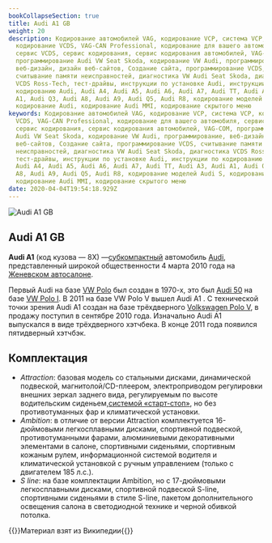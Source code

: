 ```yaml
---
bookCollapseSection: true
title: Audi A1 GB
weight: 20
description: Кодирование автомобилей VAG, кодирование VCP, система VCP,
  кодирование VCDS, VAG-CAN Professional, кодирование для вашего автомобиля,
  сервис VCDS, сервис кодирования, сервис кодирования автомобилей, VAG-COM,
  программирование Audi VW Seat Skoda, кодирование VW Audi, программирование,
  веб-дизайн, дизайн веб-сайтов, Создание сайта, программирование VCDS,
  считывание памяти неисправностей, диагностика VW Audi Seat Skoda, диагностика
  VCDS Ross-Tech, тест-драйвы, инструкции по установке Audi, инструкции по
  кодированию Audi, Audi A4, Audi A5, Audi A6, Audi A7, Audi TT, Audi A3, Audi
  A1, Audi Q3, Audi A8, Audi A9, Audi Q5, Audi R8, кодирование моделей Audi S,
  кодирование Audi, кодирование Audi MMI, кодирование скрытого меню
keywords: Кодирование автомобилей VAG, кодирование VCP, система VCP, кодирование
  VCDS, VAG-CAN Professional, кодирование для вашего автомобиля, сервис VCDS,
  сервис кодирования, сервис кодирования автомобилей, VAG-COM, программирование
  Audi VW Seat Skoda, кодирование VW Audi, программирование, веб-дизайн, дизайн
  веб-сайтов, Создание сайта, программирование VCDS, считывание памяти
  неисправностей, диагностика VW Audi Seat Skoda, диагностика VCDS Ross-Tech,
  тест-драйвы, инструкции по установке Audi, инструкции по кодированию Audi,
  Audi A4, Audi A5, Audi A6, Audi A7, Audi TT, Audi A3, Audi A1, Audi Q3, Audi
  A8, Audi A9, Audi Q5, Audi R8, кодирование моделей Audi S, кодирование Audi,
  кодирование Audi MMI, кодирование скрытого меню
date: 2020-04-04T19:54:18.929Z
---
```

![Audi A1 GB](/images/uploads/4_zojx.jpg "Audi A1 GB")

## Audi A1 GB

**Audi A1** (код кузова — 8X) —[субкомпактный](https://ru.wikipedia.org/wiki/B-%D0%BA%D0%BB%D0%B0%D1%81%D1%81 "B-класс") автомобиль [Audi](https://ru.wikipedia.org/wiki/Audi "Audi"), представленный широкой общественности 4 марта 2010 года на [Женевском автосалоне](https://ru.wikipedia.org/wiki/%D0%96%D0%B5%D0%BD%D0%B5%D0%B2%D1%81%D0%BA%D0%B8%D0%B9_%D0%B0%D0%B2%D1%82%D0%BE%D1%81%D0%B0%D0%BB%D0%BE%D0%BD "Женевский автосалон").

Первый Audi на базе [VW Polo](https://ru.wikipedia.org/wiki/Volkswagen_Polo "Volkswagen Polo") был создан в 1970-х, это был [Audi 50](https://ru.wikipedia.org/wiki/Audi_50 "Audi 50") на базе [VW Polo I](https://ru.wikipedia.org/wiki/Volkswagen_Polo "Volkswagen Polo"). В 2011 на базе VW Polo V вышел Audi A1 . С технической точки зрения Audi А1 создан на базе трёхдверного [Volkswagen Polo V](https://ru.wikipedia.org/wiki/Volkswagen_Polo "Volkswagen Polo"), в продажу поступил в сентябре 2010 года. Изначально Audi A1 выпускался в виде трёхдверного хэтчбека. В конце 2011 года появился пятидверный хэтчбэк.

## Комплектация

* *Attraction*: базовая модель со стальными дисками, динамической подвеской, магнитолой/CD-плеером, электроприводом регулировки внешних зеркал заднего вида, регулируемым по высоте водительским сиденьем,[системой «старт-стоп»](https://ru.wikipedia.org/wiki/%D0%A1%D0%B8%D1%81%D1%82%D0%B5%D0%BC%D0%B0_%C2%AB%D1%81%D1%82%D0%B0%D1%80%D1%82-%D1%81%D1%82%D0%BE%D0%BF%C2%BB "Система «старт-стоп»"), но без противотуманных фар и климатической установки.
* *Ambition*: в отличие от версии Attraction комплектуется 16-дюймовыми легкосплавными дисками, спортивной подвеской, противотуманными фарами, алюминиевыми декоративными элементами в салоне, спортивными сиденьями, спортивным кожаным рулем, информационной системой водителя и климатической установкой с ручным управлением (только с двигателем 185 л.с.).
* *S line*: на базе комплектации Ambition, но с 17-дюймовыми легкосплавными дисками, спортивной подвеской S-line, спортивными сиденьями в стиле S-line, пакетом дополнительного освещения салона в светодиодной технике и черной обивкой потолка.

{{<hint info>}}Материал взят из Википедии{{</hint>}}